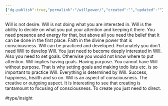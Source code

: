 ```yaml
---
{"dg-publish":true,"permalink":"/willpower/","created":"","updated":""}
---
```





Will is not desire. Will is not doing what you are interested in. Will is the ability to decide on what you put your attention and keeping it there. You need presence and energy for that, but above all you need the belief that it can be done in the first place. Faith in the divine power that is consciousness.
Will can be practiced and developed. Fortunately you don't need Will to develop Will. You just need to become deeply interested in Will. Also you need to set goals. Otherwise you would not know where to put attention. Will implies having goals. Having purpose. You cannot have Will without purpose. That is why setting goals and making todo lists etc. is so important to practice Will. Everything is determined by Will. Success, happiness, health and so on. Will is an aspect of consciousness. The creative or outgoing aspect. It is interesting to see that creating is tantamount to focusing of consciousness. To create you just need to direct. 

#type/insight 